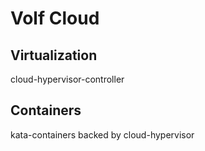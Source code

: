 # Volf Cloud

## Virtualization
cloud-hypervisor-controller

## Containers
kata-containers backed by cloud-hypervisor